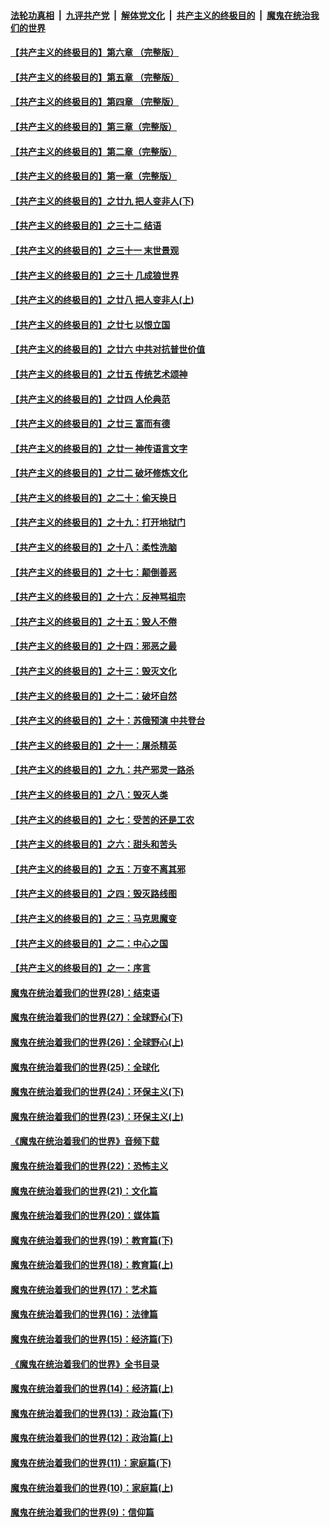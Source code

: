 

####  [法轮功真相](../../../../basic/blob/master/README.md?t=07010901) &nbsp;|&nbsp; [九评共产党](../../../../9ping.md/blob/master/README.md?t=07010901) &nbsp;|&nbsp; [解体党文化](../../../../jtdwh.md/blob/master/README.md?t=07010901)  &nbsp;|&nbsp; [共产主义的终极目的](../../../../gczydzjmd.md/blob/master/README.md?t=07010901) &nbsp;|&nbsp; [魔鬼在统治我们的世界](../../../../mgztzwmdsj.md/blob/master/README.md?t=07010901) 

#### [【共产主义的终极目的】第六章 （完整版）](../pages/nsc422/n11428913.md?t=07010901) 

#### [【共产主义的终极目的】第五章 （完整版）](../pages/nsc422/n11428912.md?t=07010901) 

#### [【共产主义的终极目的】第四章 （完整版）](../pages/nsc422/n11428907.md?t=07010901) 

#### [【共产主义的终极目的】第三章（完整版）](../pages/nsc422/n11428848.md?t=07010901) 

#### [【共产主义的终极目的】第二章（完整版）](../pages/nsc422/n11428831.md?t=07010901) 

#### [【共产主义的终极目的】第一章（完整版）](../pages/nsc422/n11417651.md?t=07010901) 

#### [【共产主义的终极目的】之廿九 把人变非人(下)](../pages/nsc422/n11344140.md?t=07010901) 

#### [【共产主义的终极目的】之三十二 结语](../pages/nsc422/n11360535.md?t=07010901) 

#### [【共产主义的终极目的】之三十一 末世景观](../pages/nsc422/n11351129.md?t=07010901) 

#### [【共产主义的终极目的】之三十 几成狼世界](../pages/nsc422/n11348280.md?t=07010901) 

#### [【共产主义的终极目的】之廿八 把人变非人(上)](../pages/nsc422/n11340492.md?t=07010901) 

#### [【共产主义的终极目的】之廿七 以恨立国](../pages/nsc422/n11336944.md?t=07010901) 

#### [【共产主义的终极目的】之廿六 中共对抗普世价值](../pages/nsc422/n11324785.md?t=07010901) 

#### [【共产主义的终极目的】之廿五 传统艺术颂神](../pages/nsc422/n11296396.md?t=07010901) 

#### [【共产主义的终极目的】之廿四 人伦典范](../pages/nsc422/n11296397.md?t=07010901) 

#### [【共产主义的终极目的】之廿三 富而有德](../pages/nsc422/n11283598.md?t=07010901) 

#### [【共产主义的终极目的】之廿一 神传语言文字](../pages/nsc422/n11263265.md?t=07010901) 

#### [【共产主义的终极目的】之廿二 破坏修炼文化](../pages/nsc422/n11245728.md?t=07010901) 

#### [【共产主义的终极目的】之二十：偷天换日](../pages/nsc422/n11238846.md?t=07010901) 

#### [【共产主义的终极目的】之十九：打开地狱门](../pages/nsc422/n11206376.md?t=07010901) 

#### [【共产主义的终极目的】之十八：柔性洗脑](../pages/nsc422/n11199994.md?t=07010901) 

#### [【共产主义的终极目的】之十七：颠倒善恶](../pages/nsc422/n11179782.md?t=07010901) 

#### [【共产主义的终极目的】之十六：反神骂祖宗](../pages/nsc422/n11166798.md?t=07010901) 

#### [【共产主义的终极目的】之十五：毁人不倦](../pages/nsc422/n11166792.md?t=07010901) 

#### [【共产主义的终极目的】之十四：邪恶之最](../pages/nsc422/n11150249.md?t=07010901) 

#### [【共产主义的终极目的】之十三：毁灭文化](../pages/nsc422/n11135227.md?t=07010901) 

#### [【共产主义的终极目的】之十二：破坏自然](../pages/nsc422/n11135214.md?t=07010901) 

#### [【共产主义的终极目的】之十：苏俄预演 中共登台](../pages/nsc422/n11118424.md?t=07010901) 

#### [【共产主义的终极目的】之十一：屠杀精英](../pages/nsc422/n11118442.md?t=07010901) 

#### [【共产主义的终极目的】之九：共产邪灵一路杀](../pages/nsc422/n11114139.md?t=07010901) 

#### [【共产主义的终极目的】之八：毁灭人类](../pages/nsc422/n11108503.md?t=07010901) 

#### [【共产主义的终极目的】之七：受苦的还是工农](../pages/nsc422/n11101809.md?t=07010901) 

#### [【共产主义的终极目的】之六：甜头和苦头](../pages/nsc422/n11096971.md?t=07010901) 

#### [【共产主义的终极目的】之五：万变不离其邪](../pages/nsc422/n11091285.md?t=07010901) 

#### [【共产主义的终极目的】之四：毁灭路线图](../pages/nsc422/n11086284.md?t=07010901) 

#### [【共产主义的终极目的】之三：马克思魔变](../pages/nsc422/n11061941.md?t=07010901) 

#### [【共产主义的终极目的】之二：中心之国](../pages/nsc422/n11047728.md?t=07010901) 

#### [【共产主义的终极目的】之一：序言](../pages/nsc422/n11086077.md?t=07010901) 

#### [魔鬼在统治着我们的世界(28)：结束语](../pages/nsc422/n10936246.md?t=07010901) 

#### [魔鬼在统治着我们的世界(27)：全球野心(下)](../pages/nsc422/n10928319.md?t=07010901) 

#### [魔鬼在统治着我们的世界(26)：全球野心(上)](../pages/nsc422/n10900318.md?t=07010901) 

#### [魔鬼在统治着我们的世界(25)：全球化](../pages/nsc422/n10788205.md?t=07010901) 

#### [魔鬼在统治着我们的世界(24)：环保主义(下)](../pages/nsc422/n10695307.md?t=07010901) 

#### [魔鬼在统治着我们的世界(23)：环保主义(上)](../pages/nsc422/n10688613.md?t=07010901) 

#### [《魔鬼在统治着我们的世界》音频下载](../pages/nsc422/n10635553.md?t=07010901) 

#### [魔鬼在统治着我们的世界(22)：恐怖主义](../pages/nsc422/n10614727.md?t=07010901) 

#### [魔鬼在统治着我们的世界(21)：文化篇](../pages/nsc422/n10597706.md?t=07010901) 

#### [魔鬼在统治着我们的世界(20)：媒体篇](../pages/nsc422/n10586579.md?t=07010901) 

#### [魔鬼在统治着我们的世界(19)：教育篇(下)](../pages/nsc422/n10564808.md?t=07010901) 

#### [魔鬼在统治着我们的世界(18)：教育篇(上)](../pages/nsc422/n10526970.md?t=07010901) 

#### [魔鬼在统治着我们的世界(17)：艺术篇](../pages/nsc422/n10499093.md?t=07010901) 

#### [魔鬼在统治着我们的世界(16)：法律篇](../pages/nsc422/n10485969.md?t=07010901) 

#### [魔鬼在统治着我们的世界(15)：经济篇(下)](../pages/nsc422/n10469975.md?t=07010901) 

#### [《魔鬼在统治着我们的世界》全书目录](../pages/nsc422/n10464261.md?t=07010901) 

#### [魔鬼在统治着我们的世界(14)：经济篇(上)](../pages/nsc422/n10457370.md?t=07010901) 

#### [魔鬼在统治着我们的世界(13)：政治篇(下)](../pages/nsc422/n10448270.md?t=07010901) 

#### [魔鬼在统治着我们的世界(12)：政治篇(上)](../pages/nsc422/n10444576.md?t=07010901) 

#### [魔鬼在统治着我们的世界(11)：家庭篇(下)](../pages/nsc422/n10440961.md?t=07010901) 

#### [魔鬼在统治着我们的世界(10)：家庭篇(上)](../pages/nsc422/n10435448.md?t=07010901) 

#### [魔鬼在统治着我们的世界(9)：信仰篇](../pages/nsc422/n10432159.md?t=07010901) 

